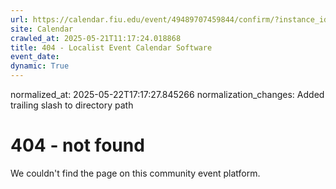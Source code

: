 ```yaml
---
url: https://calendar.fiu.edu/event/49489707459844/confirm/?instance_id=49489707507996&return=https%3A%2F%2Fcalendar.fiu.edu%2Fcalendar%3Fevent_types%255B%255D%3D127590
site: Calendar
crawled_at: 2025-05-21T11:17:24.018868
title: 404 - Localist Event Calendar Software
event_date: 
dynamic: True
---
```

normalized_at: 2025-05-22T17:17:27.845266
normalization_changes: Added trailing slash to directory path

# 404 - not found
We couldn't find the page on this community event platform.
